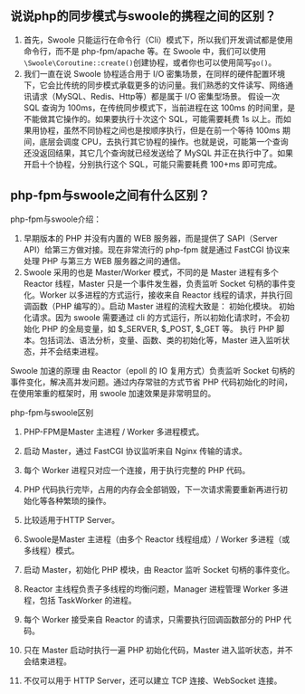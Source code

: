 ## 说说php的同步模式与swoole的携程之间的区别？
1. 首先，Swoole 只能运行在命令行（Cli）模式下，所以我们开发调试都是使用命令行，而不是 php-fpm/apache 等。在 Swoole 中，我们可以使用`\Swoole\Coroutine::create()`创建协程，或者你也可以使用简写`go()`。
2. 我们一直在说 Swoole 协程适合用于 I/O 密集场景，在同样的硬件配置环境下，它会比传统的同步模式承载更多的访问量。我们熟悉的文件读写、网络通讯请求（MySQL、Redis、Http等）都是属于 I/O 密集型场景。
假设一次 SQL 查询为 100ms，在传统同步模式下，当前进程在这 100ms 的时间里，是不能做其它操作的。如果要执行十次这个 SQL，可能需要耗费 1s 以上。而如果用协程，虽然不同协程之间也是按顺序执行，但是在前一个等待 100ms 期间，底层会调度 CPU，去执行其它协程的操作。也就是说，可能第一个查询还没返回结果，其它几个查询就已经发送给了 MySQL 并正在执行中了。如果开启十个协程，分别执行这个 SQL，可能只需要耗费 100+ms 即可完成。

## php-fpm与swoole之间有什么区别？
php-fpm与swoole介绍：
1. 早期版本的 PHP 并没有内置的 WEB 服务器，而是提供了 SAPI（Server API）给第三方做对接。现在非常流行的 php-fpm 就是通过 FastCGI 协议来处理 PHP 与第三方 WEB 服务器之间的通信。
2. Swoole 采用的也是 Master/Worker 模式，不同的是 Master 进程有多个 Reactor 线程，Master 只是一个事件发生器，负责监听 Socket 句柄的事件变化。Worker 以多进程的方式运行，接收来自 Reactor 线程的请求，并执行回调函数（PHP 编写的）。启动 Master 进程的流程大致是：
  初始化模块。
  初始化请求。因为 swoole 需要通过 cli 的方式运行，所以初始化请求时，不会初始化 PHP 的全局变量，如 $_SERVER, $_POST, $_GET 等。
  执行 PHP 脚本。包括词法、语法分析，变量、函数、类的初始化等，Master 进入监听状态，并不会结束进程。

Swoole 加速的原理
由 Reactor（epoll 的 IO 复用方式）负责监听 Socket 句柄的事件变化，解决高并发问题。通过内存常驻的方式节省 PHP 代码初始化的时间，在使用笨重的框架时，用 swoole 加速效果是非常明显的。

php-fpm与swoole区别
1. PHP-FPM是Master 主进程 / Worker 多进程模式。
2. 启动 Master，通过 FastCGI 协议监听来自 Nginx 传输的请求。
3. 每个 Worker 进程只对应一个连接，用于执行完整的 PHP 代码。
4. PHP 代码执行完毕，占用的内存会全部销毁，下一次请求需要重新再进行初始化等各种繁琐的操作。
5. 比较适用于HTTP Server。

1. Swoole是Master 主进程（由多个 Reactor 线程组成）/ Worker 多进程（或多线程）模式。
2. 启动 Master，初始化 PHP 模块，由 Reactor 监听 Socket 句柄的事件变化。
3. Reactor 主线程负责子多线程的均衡问题，Manager 进程管理 Worker 多进程，包括 TaskWorker 的进程。
4. 每个 Worker 接受来自 Reactor 的请求，只需要执行回调函数部分的 PHP 代码。
5. 只在 Master 启动时执行一遍 PHP 初始化代码，Master 进入监听状态，并不会结束进程。
6. 不仅可以用于 HTTP Server，还可以建立 TCP 连接、WebSocket 连接。